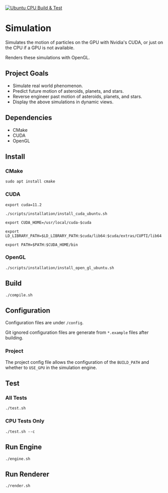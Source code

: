﻿[![Ubuntu CPU Build & Test](https://github.com/KevinMcGin/Simulation/actions/workflows/actions.yml/badge.svg)](https://github.com/KevinMcGin/Simulation/actions/workflows/actions.yml)

# Simulation
Simulates the motion of particles on the GPU with Nvidia's CUDA, or just on the CPU if a GPU is not available.

Renders these simulations with OpenGL.

## Project Goals
- Simulate real world phenomenon.
- Predict future motion of asteroids, planets, and stars.
- Reverse engineer past motion of asteroids, planets, and stars.
- Display the above simulations in dynamic views.

## Dependencies
- CMake
- CUDA
- OpenGL

## Install
### CMake
``sudo apt install cmake``

### CUDA
``export cuda=11.2``

``./scripts/installation/install_cuda_ubuntu.sh``

``export CUDA_HOME=/usr/local/cuda-$cuda``

``export LD_LIBRARY_PATH=$LD_LIBRARY_PATH:$cuda/lib64:$cuda/extras/CUPTI/lib64``

``export PATH=$PATH:$CUDA_HOME/bin``

### OpenGL
```./scripts/installation/install_open_gl_ubuntu.sh```

## Build
``./compile.sh``

## Configuration
Configuration files are under ``/config``.

Git ignored configuration files are generate from ``*.example`` files after building.

### Project
The project config file allows the configuration of the ``BUILD_PATH`` and whether to ``USE_GPU`` in the simulation engine.

## Test
### All Tests
``./test.sh``

### CPU Tests Only
``./test.sh --c``

## Run Engine
``./engine.sh``

## Run Renderer
``./render.sh``
